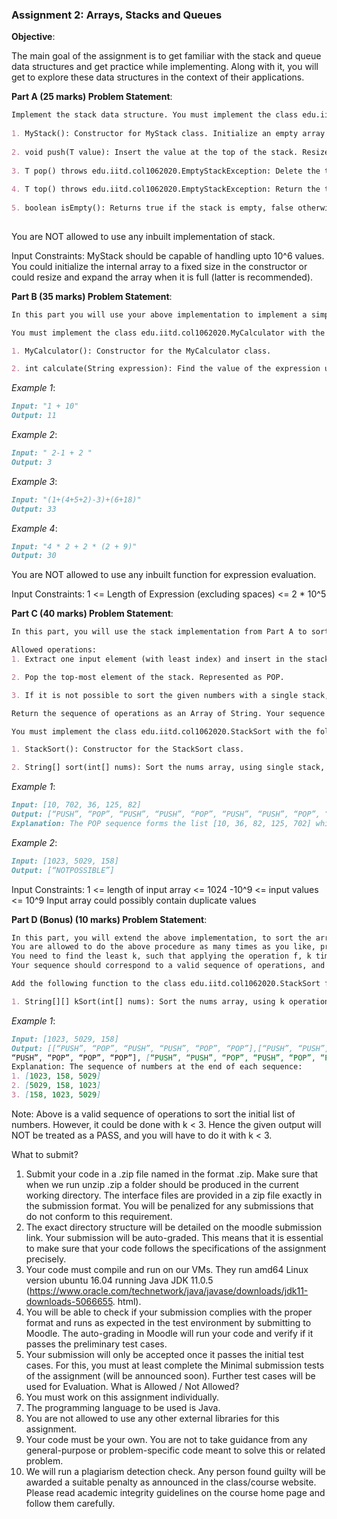 ### Assignment 2: Arrays, Stacks and Queues

**Objective**:

The main goal of the assignment is to get familiar with the stack and queue data structures and get practice while implementing. Along with it, you will get to explore these data structures in the context of their applications.

**Part A (25 marks) Problem Statement**:
```markdown
Implement the stack data structure. You must implement the class edu.iitd.col1062020.MyStack<T> with the following methods. It must be a generic class (i.e. you can specify the data type while creating the object). You are being provided the Interface with signatures of the functions and you need to complete the code to implement the desired functionality.
 
1. MyStack(): Constructor for MyStack class. Initialize an empty array of type T.
 
2. void push(T value): Insert the value at the top of the stack. Resize if the internal array is full.
 
3. T pop() throws edu.iitd.col1062020.EmptyStackException: Delete the top element of the stack, and return it. If the stack is empty, you must throw the specified exception.
 
4. T top() throws edu.iitd.col1062020.EmptyStackException: Return the top element of the stack. If the stack is empty, you must throw the specified exception.
 
5. boolean isEmpty(): Returns true if the stack is empty, false otherwise.
 
```
You are NOT allowed to use any inbuilt implementation of stack.

Input Constraints:
MyStack should be capable of handling upto 10^6 values. You could initialize the internal array to a fixed size in the constructor or could resize and expand the array when it is full (latter is recommended).


**Part B (35 marks) Problem Statement**:
```markdown
In this part you will use your above implementation to implement a simple calculator. You will be given a String representing a valid arithmetic expression, and you will have to evaluate the expression and find the result. The expression String may contain open ( and closing parentheses ), the plus +, minus - or multiplication * sign, non-negative integers and empty spaces. You may assume that the given expression is always valid.

You must implement the class edu.iitd.col1062020.MyCalculator with the following methods. As before you are provided the Interface with signatures of the functions and you need to complete the code.

1. MyCalculator(): Constructor for the MyCalculator class.

2. int calculate(String expression): Find the value of the expression using the MyCalculator class implemented above.

```


_Example 1_:
```markdown
Input: "1 + 10"
Output: 11
```

_Example 2_:
```markdown
Input: " 2-1 + 2 "
Output: 3
```

_Example 3_:
```markdown
Input: "(1+(4+5+2)-3)+(6+18)"
Output: 33
```

_Example 4_:
```markdown
Input: "4 * 2 + 2 * (2 + 9)"
Output: 30
```

You are NOT allowed to use any inbuilt function for expression evaluation.

Input Constraints:
1 <= Length of Expression (excluding spaces) <= 2 * 10^5


**Part C (40 marks) Problem Statement**:
```markdown
In this part, you will use the stack implementation from Part A to sort a given array. You are given an array of integers and you have to sort it using a single stack A. You are allowed to only push elements from the given array of integers (treating it as a queue), and your sequence of pops should form a sorted sequence of the given array. You have to return the sequence of operations (described below) in order to sort the elements.

Allowed operations:
1. Extract one input element (with least index) and insert in the stack. Represented as PUSH.

2. Pop the top-most element of the stack. Represented as POP.

3. If it is not possible to sort the given numbers with a single stack, then NOTPOSSIBLE.

Return the sequence of operations as an Array of String. Your sequence should correspond to a valid sequence of operations, and the pop sequence should form a sorted array of given numbers (in ascending order). Your number of PUSH and POP should be exactly equal to the length of the given array of numbers.

You must implement the class edu.iitd.col1062020.StackSort with the following methods. As before you are provided the Interface with signatures of the functions and you need to complete the code.

1. StackSort(): Constructor for the StackSort class.

2. String[] sort(int[] nums): Sort the nums array, using single stack, and return the sequence of operations.

```

_Example 1_:
```markdown
Input: [10, 702, 36, 125, 82]
Output: [“PUSH”, “POP”, “PUSH”, “PUSH”, “POP”, “PUSH”, “PUSH”, “POP”, “POP”, “POP”]
Explanation: The POP sequence forms the list [10, 36, 82, 125, 702] which is sorted.
```

_Example 2_:
```markdown
Input: [1023, 5029, 158]
Output: [“NOTPOSSIBLE”]
```

Input Constraints:
1 <= length of input array <= 1024
-10^9 <= input values <= 10^9
Input array could possibly contain duplicate values


**Part D (Bonus) (10 marks) Problem Statement**:
```markdown
In this part, you will extend the above implementation, to sort the array by repeatedly using the stack. Let us denote the operation applied in Part C by f, then on applying f to the input array of numbers, you get another array of numbers, on which you can reapply this f.
You are allowed to do the above procedure as many times as you like, provided it results in a sorted array at the end.
You need to find the least k, such that applying the operation f, k times leads to the sorted array. Return the sequence of operations as an Array of Array of String, with the outer Array of length k, the least number of operations in which you can sort the input array of given numbers.
Your sequence should correspond to a valid sequence of operations, and the sequence should form a sorted array of given numbers (in ascending order) at the end of the last operation.

Add the following function to the class edu.iitd.col1062020.StackSort for this purpose:

1. String[][] kSort(int[] nums): Sort the nums array, using k operations, and return the sequence of operations.
```

_Example 1_:
```markdown
Input: [1023, 5029, 158]
Output: [[“PUSH”, “POP”, “PUSH”, “PUSH”, “POP”, “POP”],[“PUSH”, “PUSH”,
“PUSH”, “POP”, “POP”, “POP”], [“PUSH”, “PUSH”, “POP”, “PUSH”, “POP”, “POP”]]
Explanation: The sequence of numbers at the end of each sequence:
1. [1023, 158, 5029]
2. [5029, 158, 1023]
3. [158, 1023, 5029]
```

Note: Above is a valid sequence of operations to sort the initial list of numbers. However, it could be done with k < 3. Hence the given output will NOT be treated as a PASS, and you will have to do it with k < 3.


What to submit?
1. Submit your code in a .zip file named in the format <EntryNo>.zip. Make sure that when we run unzip <yourfile>.zip a folder <YourEntryNo> should be produced in the current working directory.
 The interface files are provided in a zip file exactly in the submission format. You will be penalized for any submissions that do not conform to this requirement. 
 2. The exact directory structure will be detailed on the moodle submission link. Your
submission will be auto-graded. This means that it is essential to make sure that your
code follows the specifications of the assignment precisely.
3. Your code must compile and run on our VMs. They run amd64 Linux version ubuntu
16.04 running Java JDK 11.0.5
(https://www.oracle.com/technetwork/java/javase/downloads/jdk11-downloads-5066655.
html).
4. You will be able to check if your submission complies with the proper format and runs as
expected in the test environment by submitting to Moodle. The auto-grading in Moodle
will run your code and verify if it passes the preliminary test cases.
5. Your submission will only be accepted once it passes the initial test cases. For this, you
must at least complete the Minimal submission tests of the assignment (will be
announced soon). Further test cases will be used for Evaluation.
What is Allowed / Not Allowed?
1. You must work on this assignment individually.
2. The programming language to be used is Java.
3. You are not allowed to use any other external libraries for this assignment.
4. Your code must be your own. You are not to take guidance from any general-purpose or
problem-specific code meant to solve this or related problem.
5. We will run a plagiarism detection check. Any person found guilty will be awarded a
suitable penalty as announced in the class/course website. Please read academic
integrity guidelines on the course home page and follow them carefully.
